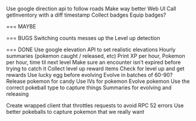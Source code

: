 Use google direction api to follow roads
Make way better Web UI
Call getInventory with a diff timestamp
Collect badges
Equip badges?

=== MAYBE


=== BUGS
Switching counts messes up the Level up detection

=== DONE
Use google elevation API to set realistic elevations
Hourly summaries (pokemon caught / released, etc)
  Print XP per hour, Pokemon per hour, time til next level
Make sure an encounter isn't expired before trying to catch it
Collect level up reward items
Check for level up and get rewards
Use lucky egg before evolving
Evolve in batches of 60-90?
Release pokemon for candy
Use IVs for pokemon
Evolve pokemon
Use the correct pokeball type to capture things
Summaries for evolving and releasing

Create wrapped client that throttles requests to avoid RPC 52 errors
Use better pokeballs to capture pokemon that we really want
